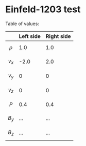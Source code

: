 <script
  src="https://cdn.mathjax.org/mathjax/latest/MathJax.js?config=TeX-AMS-MML_HTMLorMML"
  type="text/javascript">
</script>

# Einfeld-1203 test

Table of values: 

|           	| Left side 	| Right side 	|
|-----------	|-----------	|------------	|
| $$\rho$$  	| 1.0       	| 1.0        	|
| $$v_{x}$$ 	| -2.0      	| 2.0        	|
| $$v_{y}$$ 	| 0         	| 0          	|
| $$v_{z}$$ 	| 0         	| 0          	|
| $$P$$     	| 0.4       	| 0.4        	|
| $$B_y$$   	| ...       	| ...        	|
| $$B_z$$   	| ...       	| ...        	|

